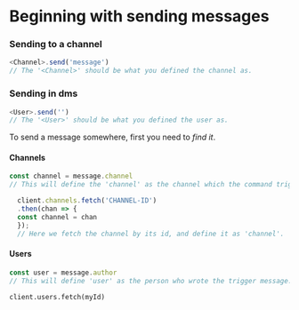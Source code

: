 # Beginning with sending messages
### Sending to a channel
```js
<Channel>.send('message')
// The '<Channel>' should be what you defined the channel as.
```

### Sending in dms
```js
<User>.send('')
// The '<User>' should be what you defined the user as.
```

To send a message somewhere, first you need to *find it*.

#### Channels

```js
const channel = message.channel
// This will define the 'channel' as the channel which the command trigger message was sent in.
```

```js
  client.channels.fetch('CHANNEL-ID')
  .then(chan => {
  const channel = chan
  });
  // Here we fetch the channel by its id, and define it as 'channel'.
```

#### Users

```js
const user = message.author
// This will define 'user' as the person who wrote the trigger message.
```

```
client.users.fetch(myId)
```



